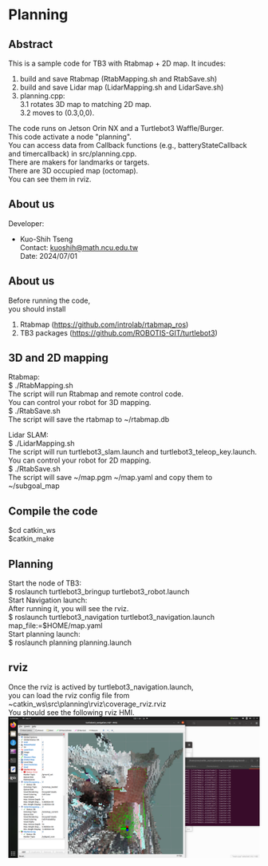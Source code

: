 
# Planning


## Abstract
This is a sample code for TB3 with Rtabmap + 2D map.
It incudes:
1. build and save Rtabmap (RtabMapping.sh and RtabSave.sh)
2. build and save Lidar map (LidarMapping.sh and LidarSave.sh)
3. planning.cpp:  
3.1 rotates 3D map to matching 2D map.  
3.2 moves to (0.3,0,0).  

The code runs on Jetson Orin NX and a Turtlebot3 Waffle/Burger.  
This code activate a node "planning".   
You can access data from Callback functions (e.g., batteryStateCallback and timercallback) in src/planning.cpp.  
There are makers for landmarks or targets.   
There are 3D occupied map (octomap).  
You can see them in rviz.  

## About us

Developer:   
* Kuo-Shih Tseng   
Contact: kuoshih@math.ncu.edu.tw   
Date: 2024/07/01  

## About us
Before running the code,  
you should install  
1. Rtabmap  (https://github.com/introlab/rtabmap_ros)  
2. TB3 packages (https://github.com/ROBOTIS-GIT/turtlebot3)  

## 3D and 2D mapping
Rtabmap:  
$ ./RtabMapping.sh  
The script will run Rtabmap and remote control code.  
You can control your robot for 3D mapping.  
$ ./RtabSave.sh  
The script will save the rtabmap to ~/rtabmap.db  

Lidar SLAM:  
$ ./LidarMapping.sh  
The script will run turtlebot3_slam.launch and turtlebot3_teleop_key.launch.  
You can control your robot for 2D mapping.  
$ ./RtabSave.sh  
The script will save ~/map.pgm ~/map.yaml and copy them to ~/subgoal_map  

## Compile the code
$cd catkin_ws    
$catkin_make    

## Planning
Start the node of TB3:  
$ roslaunch turtlebot3_bringup turtlebot3_robot.launch  
Start Navigation launch:  
After running it, you will see the rviz.  
$ roslaunch turtlebot3_navigation turtlebot3_navigation.launch map_file:=$HOME/map.yaml  
Start planning launch:  
$ roslaunch planning planning.launch  


## rviz
Once the rviz is actived by turtlebot3_navigation.launch,  
you can load the rviz config file from ~catkin_ws\src\planning\rviz\coverage_rviz.rviz  
You should see the following rviz HMI.   
![alt text](https://github.com/kuoshih/Planning/blob/main/Screenshot.png)  

